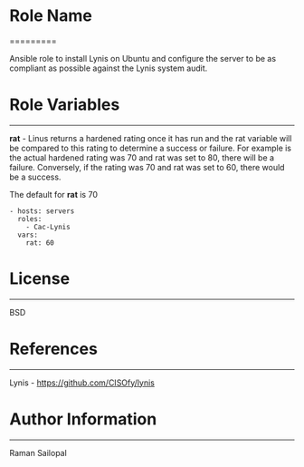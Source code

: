 # Role Name
=========

Ansible role to install Lynis on Ubuntu and configure the server to be as compliant as possible against the Lynis system audit.


# Role Variables
--------------

**rat** - Linus returns a hardened rating once it has run and the rat variable will be compared to this rating to determine a success or failure. For example is the actual hardened rating was 70 and rat was set to 80, there will be a failure. Conversely, if the rating was 70 and rat was set to 60, there would be a success. 

The default for **rat** is 70


    - hosts: servers
      roles: 
        - Cac-Lynis
      vars:
        rat: 60

# License
-------

BSD

# References
------------------

Lynis - https://github.com/CISOfy/lynis

# Author Information
------------------

Raman Sailopal
